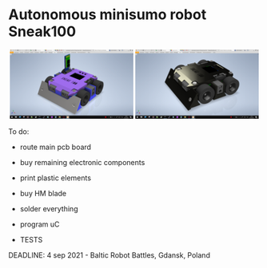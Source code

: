 # Autonomous minisumo robot Sneak100 

<p align="center">
  <img src="/docs/readme/Zrzut ekranu (251).png" width="49%" />
  <img src="/docs/readme/Zrzut ekranu (252).png" width="49%" />
</p>

To do:
- route main pcb board
- buy remaining electronic components
- print plastic elements
- buy HM blade

- solder everything
- program uC
- TESTS

DEADLINE:
	4 sep 2021 - Baltic Robot Battles, Gdansk, Poland